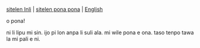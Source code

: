 [sitelen Inli](https://joelthomastr.github.io/tokipona) | <span class="spp"><a href="https://joelthomastr.github.io/tokipona/READMEspp.md">sitelen pona pona</a></span> | [English](https://joelthomastr.github.io/tokipona/READMEen.md)

<span class="spp">o pona!</span>

<span class="spp">ni li lipu mi sin. ijo pi lon anpa li suli ala. mi wile pona e ona. taso tenpo tawa la mi pali e ni.</span>

